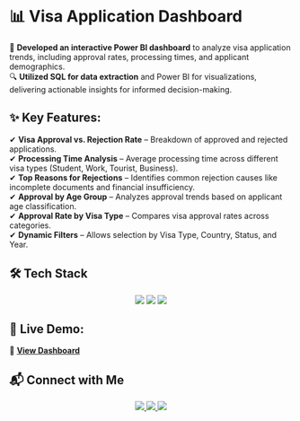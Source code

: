 # 📊 Visa Application Dashboard  

🚀 **Developed an interactive Power BI dashboard** to analyze visa application trends, including approval rates, processing times, and applicant demographics.  
🔍 **Utilized SQL for data extraction** and Power BI for visualizations, delivering actionable insights for informed decision-making.  

## ✨ Key Features:  

✔ **Visa Approval vs. Rejection Rate** – Breakdown of approved and rejected applications.  
✔ **Processing Time Analysis** – Average processing time across different visa types (Student, Work, Tourist, Business).  
✔ **Top Reasons for Rejections** – Identifies common rejection causes like incomplete documents and financial insufficiency.  
✔ **Approval by Age Group** – Analyzes approval trends based on applicant age classification.  
✔ **Approval Rate by Visa Type** – Compares visa approval rates across categories.  
✔ **Dynamic Filters** – Allows selection by Visa Type, Country, Status, and Year.  

## 🛠 Tech Stack  
<p align="center">
  <img src="https://img.shields.io/badge/Power%20BI-F2C811?style=for-the-badge&logo=power-bi&logoColor=black" />
  <img src="https://img.shields.io/badge/SQL-025E8C?style=for-the-badge&logo=sqlite&logoColor=white" />
  <img src="https://img.shields.io/badge/Data%20Visualization-FF5733?style=for-the-badge" />
</p>


## 📌 Live Demo:  
🔗 **[View Dashboard](http://tiny.cc/visa-dashboard)**  

## 📬 Connect with Me  

<p align="center">
  <a href="https://www.linkedin.com/in/shrutik-bhatt-9199b91b1">
    <img src="https://img.shields.io/badge/LinkedIn-blue?style=for-the-badge&logo=linkedin" />
  </a>
  <a href="https://www.instagram.com/bhatt_shrutik">
    <img src="https://img.shields.io/badge/Instagram-E4405F?style=for-the-badge&logo=instagram&logoColor=white" />
  </a>
  <a href="https://twitter.com/bhatt_shrutik">
    <img src="https://img.shields.io/badge/X-000000?style=for-the-badge&logo=twitter&logoColor=white" />
  </a>
</p>  
